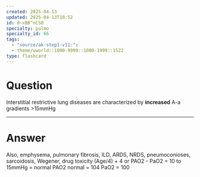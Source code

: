 ```yaml
---
created: 2025-04-13
updated: 2025-04-13T10:52
id: d~xBB^nCS0
specialty: pulmo
specialty_id: 66
tags:
  - "source/ak-step1-v11:": 
  - theme/uworld::1000-9999::1000-1999::1522
type: flashcard
---
```


# Question
Interstitial restrictive lung diseases are characterized by **increased** A-a gradients >15mmHg

---

# Answer
Also, emphysema, pulmonary fibrosis, ILD, ARDS, NRDS, pneumoconioses, sarcoidosis, Wegener, drug toxicity   (Age/4) + 4 or PAO2 - PaO2 = 10 to 15mmHg = normal PAO2 normal = 104 PaO2 = 100